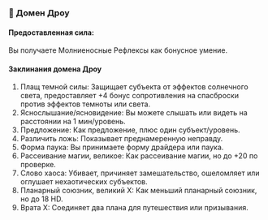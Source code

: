 ### 🧝 Домен Дроу
#### Предоставленная сила:
Вы получаете Молниеносные Рефлексы как бонусное умение.
#### Заклинания домена Дроу
1. Плащ темной силы: Защищает субъекта от эффектов солнечного света, предоставляет +4 бонус сопротивления на спасброски против эффектов темноты или света.
2. Яснослышание/ясновидение: Вы можете слышать или видеть на расстоянии на 1 мин/уровень.
3. Предложение: Как предложение, плюс один субъект/уровень.
4. Различить ложь: Показывает преднамеренную неправду.
5. Форма паука: Вы принимаете форму драйдера или паука.
6. Рассеивание магии, великое: Как рассеивание магии, но до +20 по проверке.
7. Слово хаоса: Убивает, причиняет замешательство, ошеломляет или оглушает нехаотических субъектов.
8. Планарный союзник, великий Х: Как меньший планарный союзник, но до 18 HD.
9. Врата Х: Соединяет два плана для путешествия или призывания.